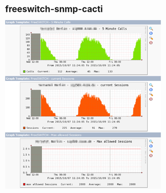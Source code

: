 # freeswitch-snmp-cacti

![Alt text](/freeswitch_graphs.png?raw=true "Example FreeSWITCH Cacti Graph")

